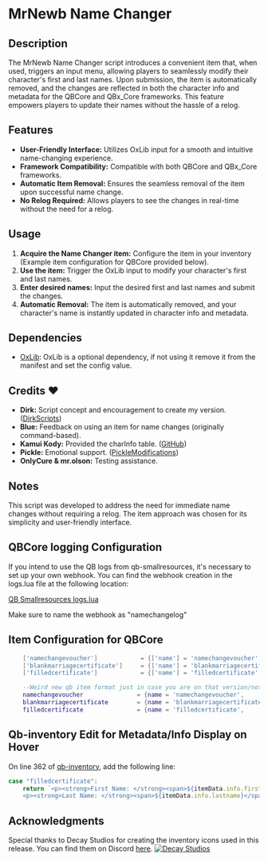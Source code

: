 
# MrNewb Name Changer

## Description
The MrNewb Name Changer script introduces a convenient item that, when used, triggers an input menu, allowing players to seamlessly modify their character's first and last names. Upon submission, the item is automatically removed, and the changes are reflected in both the character info and metadata for the QBCore and QBx_Core frameworks. This feature empowers players to update their names without the hassle of a relog.

## Features
- **User-Friendly Interface:** Utilizes OxLib input for a smooth and intuitive name-changing experience.
- **Framework Compatibility:** Compatible with both QBCore and QBx_Core frameworks.
- **Automatic Item Removal:** Ensures the seamless removal of the item upon successful name change.
- **No Relog Required:** Allows players to see the changes in real-time without the need for a relog.

## Usage
1. **Acquire the Name Changer item:** Configure the item in your inventory (Example item configuration for QBCore provided below).
2. **Use the item:** Trigger the OxLib input to modify your character's first and last names.
3. **Enter desired names:** Input the desired first and last names and submit the changes.
4. **Automatic Removal:** The item is automatically removed, and your character's name is instantly updated in character info and metadata.

## Dependencies
- [OxLib](https://github.com/overextended/ox_lib): OxLib is a optional dependency, if not using it remove it from the manifest and set the config value.

## Credits ❤️
- **Dirk:** Script concept and encouragement to create my version. ([DirkScripts](https://www.dirkscripts.com/))
- **Blue:** Feedback on using an item for name changes (originally command-based).
- **Kamui Kody:** Provided the charInfo table. ([GitHub](https://github.com/KamuiKody))
- **Pickle:** Emotional support. ([PickleModifications](https://github.com/PickleModifications))
- **OnlyCure & mr.olson:** Testing assistance.

## Notes
This script was developed to address the need for immediate name changes without requiring a relog. The item approach was chosen for its simplicity and user-friendly interface.


## QBCore logging Configuration
If you intend to use the QB logs from qb-smallresources, it's necessary to set up your own webhook. You can find the webhook creation in the logs.lua file at the following location:

[QB Smallresources logs.lua](https://github.com/qbcore-framework/qb-smallresources/blob/0dbfc5157fe21133ad2bd5ce1239c56c4d56f3d3/server/logs.lua#L2)

Make sure to name the webhook as "namechangelog"

## Item Configuration for QBCore
```lua
	['namechangevoucher'] 			 = {['name'] = 'namechangevoucher', 			['label'] = 'namechangevoucher', 		    	 ['weight'] = 200, 		['type'] = 'item', 		['image'] = 'namechangevoucher.png', 		['unique'] = true,		['useable'] = true, 	['shouldClose'] = true,	   ['combinable'] = nil,                     ['description'] = ''},
	['blankmarriagecertificate'] 	 = {['name'] = 'blankmarriagecertificate', 		['label'] = 'blankmarriagecertificate', 		 ['weight'] = 200, 		['type'] = 'item', 		['image'] = 'blankmarriagecertificate.png', ['unique'] = true,		['useable'] = true, 	['shouldClose'] = true,	   ['combinable'] = nil,                     ['description'] = ''},
	['filledcertificate'] 			 = {['name'] = 'filledcertificate', 			['label'] = 'filledcertificate', 		    	 ['weight'] = 200, 		['type'] = 'item', 		['image'] = 'filledcertificate.png', 		['unique'] = true,		['useable'] = true, 	['shouldClose'] = true,	   ['combinable'] = nil,                     ['description'] = ''},

	--Weird new qb item format just in case you are on that version/not on qbx
	namechangevoucher				= {name = 'namechangevoucher',				label = 'namechangevoucher',				weight = 200,         type = 'item',         image = 'namechangevoucher.png',			unique = true,        useable = true,     shouldClose = true,       combinable = nil,                     description = ''},
	blankmarriagecertificate		= {name = 'blankmarriagecertificate',		label = 'blankmarriagecertificate',			weight = 200,         type = 'item',         image = 'blankmarriagecertificate.png', 	unique = true,        useable = true,     shouldClose = true,       combinable = nil,                     description = ''},
	filledcertificate				= {name = 'filledcertificate',				label = 'filledcertificate',				weight = 200,         type = 'item',         image = 'filledcertificate.png',			unique = true,        useable = true,     shouldClose = true,       combinable = nil,                     description = ''},


```



## Qb-inventory Edit for Metadata/Info Display on Hover
On line 362 of [qb-inventory](https://github.com/qbcore-framework/qb-inventory/blob/c8b7ffb910c41bdff619ac23281bfbe1b927e64b/html/js/app.js#L362), add the following line:
```javascript
case "filledcertificate":
    return `<p><strong>First Name: </strong><span>${itemData.info.firstname}</span></p>
    <p><strong>Last Name: </strong><span>${itemData.info.lastname}</span></p>`;
```

## Acknowledgments

Special thanks to Decay Studios for creating the inventory icons used in this release. You can find them on Discord [here](https://discord.gg/yDXZwZPjdN).
[![Decay Studios](https://i.imgur.com/a6n1J4u.png)]([https://i.imgur.com/a6n1J4u.png](https://i.imgur.com/a6n1J4u.png))

